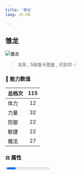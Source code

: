 ```yaml
---
title: '雏龙'
lang: zh-CN

---
```


<RouterBack />

## 雏龙

![雏龙](https://user-images.githubusercontent.com/78347270/115959102-5b6b0980-a545-11eb-9337-30aa78d1e963.gif) 

> 龙系 , 5级银卡图鉴<Card :type="1" /> , 可封印 ✅


### 💪 能力数值

| 总档次       | 115            |
| :----------- |:-------------:|
| 体力      | 12   <Stars :number="1" />  |
| 力量      | 32   <Stars :number="3.5" />  |
| 防御      | 22   <Stars :number="2.5" />  | 
| 敏捷      | 22  <Stars :number="2" />  | 
| 魔法      | 27  <Stars :number="2.5" />   | 


### ⚖️ 属性


<Progress earth :number="0" />

<Progress water :number="5" />

<Progress fire :number="5" />

<Progress wind :number="0" />

### ✨ 技能栏 <Strong>7个</Strong>

- 攻击
- 防御
- 单体火焰魔法 Lv1
- 强力火焰魔法 Lv1

### 👶 1级出现点

- 无











